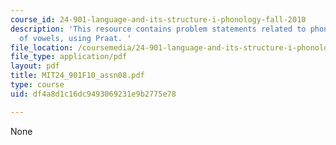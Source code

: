 ```yaml
---
course_id: 24-901-language-and-its-structure-i-phonology-fall-2010
description: 'This resource contains problem statements related to phonetics I: acoustics
  of vowels, using Praat. '
file_location: /coursemedia/24-901-language-and-its-structure-i-phonology-fall-2010/df4a8d1c16dc9493069231e9b2775e78_MIT24_901F10_assn08.pdf
file_type: application/pdf
layout: pdf
title: MIT24_901F10_assn08.pdf
type: course
uid: df4a8d1c16dc9493069231e9b2775e78

---
```

None